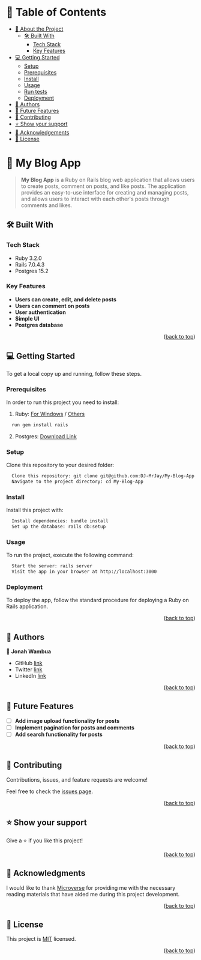 <a name="readme-top"></a>

<!-- TABLE OF CONTENTS -->

# 📗 Table of Contents

- [📖 About the Project](#about-project)
  - [🛠 Built With](#built-with)
    - [Tech Stack](#tech-stack)
    - [Key Features](#key-features)
- [💻 Getting Started](#getting-started)
  - [Setup](#setup)
  - [Prerequisites](#prerequisites)
  - [Install](#install)
  - [Usage](#usage)
  - [Run tests](#run-tests)
  - [Deployment](#triangular_flag_on_post-deployment)
- [👥 Authors](#authors)
- [🔭 Future Features](#future-features)
- [🤝 Contributing](#contributing)
- [⭐️ Show your support](#support)
- [🙏 Acknowledgements](#acknowledgements)
- [📝 License](#license)

<!-- PROJECT DESCRIPTION -->

# 📖 My Blog App <a name="about-project"></a>

> **My Blog App** is a Ruby on Rails blog web application that allows users to create posts, comment on posts, and like posts. The application provides an easy-to-use interface for creating and managing posts, and allows users to interact with each other's posts through comments and likes.

## 🛠 Built With <a name="built-with"></a>

### Tech Stack <a name="tech-stack"></a>

- Ruby 3.2.0
- Rails 7.0.4.3
- Postgres 15.2

<!-- Features -->

### Key Features <a name="key-features"></a>

- **Users can create, edit, and delete posts**
- **Users can comment on posts**
- **User authentication**
- **Simple UI**
- **Postgres database**

<p align="right">(<a href="#readme-top">back to top</a>)</p>

<!-- GETTING STARTED -->

## 💻 Getting Started <a name="getting-started"></a>

To get a local copy up and running, follow these steps.

### Prerequisites

In order to run this project you need to install:

1. Ruby: [For Windows](https://rubyinstaller.org/) / [Others](https://www.ruby-lang.org/en/documentation/installation/)
```sh
  run gem install rails
```
2. Postgres: [Download Link](https://www.postgresql.org/download/)

### Setup

Clone this repository to your desired folder:

```sh
  Clone this repository: git clone git@github.com:DJ-MrJay/My-Blog-App.git
  Navigate to the project directory: cd My-Blog-App
```

### Install

Install this project with:

```sh
  Install dependencies: bundle install
  Set up the database: rails db:setup
```

### Usage

To run the project, execute the following command:

```sh
  Start the server: rails server
  Visit the app in your browser at http://localhost:3000
```

### Deployment

To deploy the app, follow the standard procedure for deploying a Ruby on Rails application.

<p align="right">(<a href="#readme-top">back to top</a>)</p>

<!-- AUTHORS -->

## 👥 Authors <a name="authors"></a>

👤 **Jonah Wambua**

- GitHub [link](https://github.com/DJ-MrJay)
- Twitter [link](https://twitter.com/jonah_wambua)
- LinkedIn [link](https://www.linkedin.com/in/jonah-wambua/)

<p align="right">(<a href="#readme-top">back to top</a>)</p>

<!-- FUTURE FEATURES -->

## 🔭 Future Features <a name="future-features"></a>

- [ ] **Add image upload functionality for posts**
- [ ] **Implement pagination for posts and comments**
- [ ] **Add search functionality for posts**

<p align="right">(<a href="#readme-top">back to top</a>)</p>

<!-- CONTRIBUTING -->

## 🤝 Contributing <a name="contributing"></a>

Contributions, issues, and feature requests are welcome!

Feel free to check the [issues page](../../issues/).

<p align="right">(<a href="#readme-top">back to top</a>)</p>

<!-- SUPPORT -->

## ⭐️ Show your support <a name="support"></a>

Give a ⭐️ if you like this project!

<p align="right">(<a href="#readme-top">back to top</a>)</p>

<!-- ACKNOWLEDGEMENTS -->

## 🙏 Acknowledgments <a name="acknowledgements"></a>

I would like to thank [Microverse](https://www.microverse.org/) for providing me with the necessary reading materials that have aided me during this project development.

<p align="right">(<a href="#readme-top">back to top</a>)</p>

<!-- LICENSE -->

## 📝 License <a name="license"></a>

This project is [MIT](./MIT.md) licensed.

<p align="right">(<a href="#readme-top">back to top</a>)</p>
